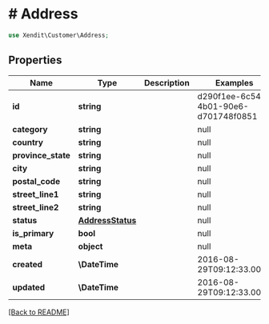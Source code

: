 # # Address


```php
use Xendit\Customer\Address;
```
## Properties

| Name | Type | Description | Examples | Notes |
| ------------ | ------------- | ------------- | ------------- | -------------|
| **id** | **string** |  | d290f1ee-6c54-4b01-90e6-d701748f0851 |  [optional] |
| **category** | **string** |  | null |  |
| **country** | **string** |  | null |  |
| **province_state** | **string** |  | null |  |
| **city** | **string** |  | null |  |
| **postal_code** | **string** |  | null |  |
| **street_line1** | **string** |  | null |  |
| **street_line2** | **string** |  | null |  |
| **status** | [**AddressStatus**](AddressStatus.md) |  | null |  [optional] |
| **is_primary** | **bool** |  | null |  |
| **meta** | **object** |  | null |  [optional] |
| **created** | **\DateTime** |  | 2016-08-29T09:12:33.001Z |  [optional] |
| **updated** | **\DateTime** |  | 2016-08-29T09:12:33.001Z |  [optional] |


[[Back to README]](../../README.md)

